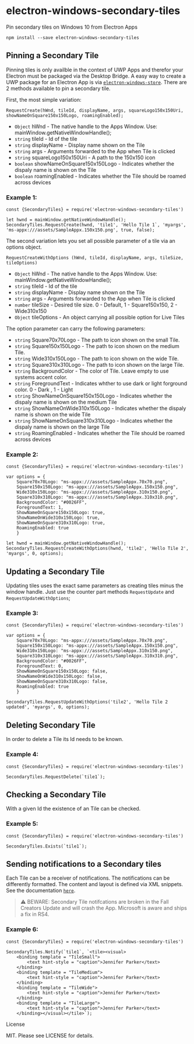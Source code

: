# electron-windows-secondary-tiles
Pin secondary tiles on Windows 10 from Electron Apps

```
npm install --save electron-windows-secondary-tiles
```

## Pinning a Secondary Tile
Pinning tiles is only availble in the context of UWP Apps and therefor your Electron must be packaged via the Desktop Bridge. A easy way to create a UWP package for an Electron App is via [`electron-windows-store`](https://github.com/felixrieseberg/electron-windows-store).  There are 2 methods available to pin a secondary tile.

First, the most simple variation:
```
RequestCreate(hWnd, tileId, displayName, args, squareLogo150x150Uri, showNameOnSquare150x150Logo, roamingEnabled);
```

* `Object` hWnd - The native handle to the Apps Window. Use: mainWindow.getNativeWindowHandle();
* `string` tileId - Id of the tile
* `string` displayName - Display name shown on the Tile
* `string` args - Arguments forwarded to the App when Tile is clicked
* `string` squareLogo150x150Uri - A path to the 150x150 icon
* `boolean` showNameOnSquare150x150Logo - Indicates whether the dispaly name is shown on the Tile
* `boolean` roamingEnabled - Indicates whether the Tile should be roamed across devices

### Example 1:
```
const {SecondaryTiles} = require('electron-windows-secondary-tiles')

let hwnd = mainWindow.getNativeWindowHandle();
SecondaryTiles.RequestCreate(hwnd, 'tile1', 'Hello Tile 1`, 'myargs', 'ms-appx:///assets/SampleAppx.150x150.png', true, false);
```

The second variation lets you set all possible parameter of a tile via an options object.
```
RequestCreateWithOptions (hWnd, tileId, displayName, args, tileSize, tileOptions)
```

* `Object` hWnd - The native handle to the Apps Window. Use: mainWindow.getNativeWindowHandle();
* `string` tileId - Id of the tile
* `string` displayName - Display name shown on the Tile
* `string` args - Arguments forwarded to the App when Tile is clicked
* `number` tileSize - Desired tile size. 0 - Default, 1 - Square150x150, 2 - Wide310x150
* `Object` tileOptions - An object carrying all possible option for Live Tiles

The option parameter can carry the following parameters:

* `string` Square70x70Logo - The path to icon shown on the small Tile.
* `string` Square150x150Logo - The path to icon shown on the medium Tile.
* `string` Wide310x150Logo - The path to icon shown on the wide Tile.
* `string` Square310x310Logo - The path to icon shown on the large Tile.
* `string` BackgroundColor - The color of Tile. Leave empty to use systems accent color.
* `string` ForegroundText - Indicates whther to use dark or light forground color. 0 - Dark , 1 - Light
* `string` ShowNameOnSquare150x150Logo - Indicates whether the dispaly name is shown on the medium Tile
* `string` ShowNameOnWide310x150Logo - Indicates whether the dispaly name is shown on the wide Tile
* `string` ShowNameOnSquare310x310Logo - Indicates whether the dispaly name is shown on the large Tile
* `string` RoamingEnabled - Indicates whether the Tile should be roamed across devices


### Example 2:
```
const {SecondaryTiles} = require('electron-windows-secondary-tiles')

var options = {
    Square70x70Logo: "ms-appx:///assets/SampleAppx.70x70.png",
    Square150x150Logo: "ms-appx:///assets/SampleAppx.150x150.png",
    Wide310x150Logo: "ms-appx:///assets/SampleAppx.310x150.png",
    Square310x310Logo: "ms-appx:///assets/SampleAppx.310x310.png",
    BackgroundColor: "#0026FF",
    ForegroundText: 1,
    ShowNameOnSquare150x150Logo: true,
    ShowNameOnWide310x150Logo: true,
    ShowNameOnSquare310x310Logo: true,
    RoamingEnabled: true
    }

let hwnd = mainWindow.getNativeWindowHandle();
SecondaryTiles.RequestCreateWithOptions(hwnd, 'tile2', 'Hello Tile 2', 'myargs', 0, options);
```

## Updating a Secondary Tile
Updating tiles uses the exact same parameters as creating tiles minus the window handle. Just use the counter part methods `RequestUpdate` and `RequestUpdateWithOptions`;

### Example 3:

```
const {SecondaryTiles} = require('electron-windows-secondary-tiles')

var options = {
    Square70x70Logo: "ms-appx:///assets/SampleAppx.70x70.png",
    Square150x150Logo: "ms-appx:///assets/SampleAppx.150x150.png",
    Wide310x150Logo: "ms-appx:///assets/SampleAppx.310x150.png",
    Square310x310Logo: "ms-appx:///assets/SampleAppx.310x310.png",
    BackgroundColor: "#0026FF",
    ForegroundText: 0,
    ShowNameOnSquare150x150Logo: false,
    ShowNameOnWide310x150Logo: false,
    ShowNameOnSquare310x310Logo: false,
    RoamingEnabled: true
    }

SecondaryTiles.RequestUpdateWithOptions('tile2', 'Hello Tile 2 updated', 'myargs', 0, options);
```

## Deleting Secondary Tile
In order to delete a Tile its Id needs to be known.

### Example 4:
```
const {SecondaryTiles} = require('electron-windows-secondary-tiles')

SecondaryTiles.RequestDelete(`tile1`);
```

## Checking a Secondary Tile
With a given Id the existence of an Tile can be checked.

### Example 5:
```
const {SecondaryTiles} = require('electron-windows-secondary-tiles')

SecondaryTiles.Exists(`tile1`);
```

## Sending notifications to a Secondary tiles
Each Tile can be a receiver of notifications. The notifications can be differently formatted. The content and layout is defined via XML snippets. See the documentation [`here`](https://docs.microsoft.com/en-us/uwp/schemas/tiles/tilesschema/schema-root).

> :warning: BEWARE: Secondary Tile notifcations are broken in the Fall Creators Update and will crash the App. Microsoft is aware and ships a fix in RS4.

### Example 6:
```
const {SecondaryTiles} = require('electron-windows-secondary-tiles')

SecondaryTiles.Notify(`tile1`, `<tile><visual>
    <binding template = "TileSmall">
        <text hint-style = "caption">Jennifer Parker</text>
    </binding>
    <binding template = "TileMedium">
        <text hint-style = "caption">Jennifer Parker</text>
    </binding>
    <binding template = "TileWide">
        <text hint-style = "caption">Jennifer Parker</text>
    </binding>
    <binding template = "TileLarge">
        <text hint-style = "caption">Jennifer Parker</text>
    </binding></visual></tile>`);
```

License

MIT. Please see LICENSE for details.

